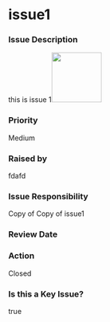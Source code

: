 

# issue1

### Issue Description


this is issue 1<img style="height:100px;" src="../../files/file_e00ee66743a84e64.svg">



### Priority


Medium



### Raised by


fdafd



### Issue Responsibility


Copy of Copy of issue1



### Review Date




### Action


Closed



### Is this a Key Issue?

true

